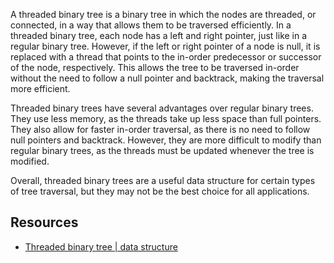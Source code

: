 A threaded binary tree is a binary tree in which the nodes are threaded, or
connected, in a way that allows them to be traversed efficiently. In a threaded
binary tree, each node has a left and right pointer, just like in a regular
binary tree. However, if the left or right pointer of a node is null, it is
replaced with a thread that points to the in-order predecessor or successor of
the node, respectively. This allows the tree to be traversed in-order without
the need to follow a null pointer and backtrack, making the traversal more
efficient.

Threaded binary trees have several advantages over regular binary trees. They
use less memory, as the threads take up less space than full pointers. They also
allow for faster in-order traversal, as there is no need to follow null pointers
and backtrack. However, they are more difficult to modify than regular binary
trees, as the threads must be updated whenever the tree is modified.

Overall, threaded binary trees are a useful data structure for certain types of
tree traversal, but they may not be the best choice for all applications.

## Resources

- [Threaded binary tree | data structure](https://www.youtube.com/watch?v=1E95XJd5bS0)
